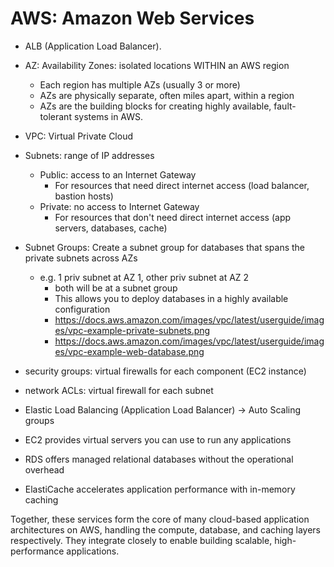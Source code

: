 # AWS: Amazon Web Services

- ALB (Application Load Balancer).

- AZ: Availability Zones: isolated locations WITHIN an AWS region
  - Each region has multiple AZs (usually 3 or more)
  - AZs are physically separate, often miles apart, within a region
  - AZs are the building blocks for creating highly available, fault-tolerant systems in AWS.
- VPC: Virtual Private Cloud
- Subnets: range of IP addresses
  - Public: access to an Internet Gateway
    - For resources that need direct internet access (load balancer, bastion hosts)
  - Private: no access to Internet Gateway
    - For resources that don't need direct internet access (app servers, databases, cache)

- Subnet Groups: Create a subnet group for databases that spans the private subnets across AZs
  - e.g. 1 priv subnet at AZ 1, other priv subnet at AZ 2
    - both will be at a subnet group
    - This allows you to deploy databases in a highly available configuration
    - https://docs.aws.amazon.com/images/vpc/latest/userguide/images/vpc-example-private-subnets.png
    - https://docs.aws.amazon.com/images/vpc/latest/userguide/images/vpc-example-web-database.png

- security groups: virtual firewalls for each component (EC2 instance)
- network ACLs: virtual firewall for each subnet

- Elastic Load Balancing (Application Load Balancer) -> Auto Scaling groups

- EC2 provides virtual servers you can use to run any applications
- RDS offers managed relational databases without the operational overhead
- ElastiCache accelerates application performance with in-memory caching

Together, these services form the core of many cloud-based application architectures on AWS, handling the compute, database, and caching layers respectively. They integrate closely to enable building scalable, high-performance applications.
